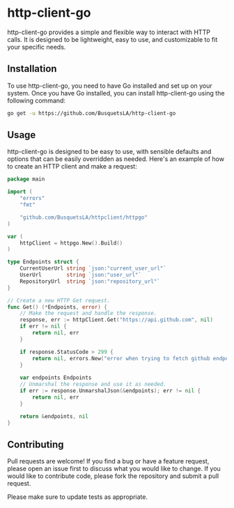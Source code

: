 # http-client-go

http-client-go provides a simple and flexible way to interact with HTTP calls. It is designed to be lightweight, easy to use, and customizable to fit your specific needs.

## Installation

To use http-client-go, you need to have Go installed and set up on your system. Once you have Go installed, you can install http-client-go using the following command:

```bash
go get -u https://github.com/BusquetsLA/http-client-go
```

## Usage
http-client-go is designed to be easy to use, with sensible defaults and options that can be easily overridden as needed. Here's an example of how to create an HTTP client and make a request:

```go
package main

import (
	"errors"
	"fmt"

	"github.com/BusquetsLA/httpclient/httpgo"
)

var (
	httpClient = httpgo.New().Build()
)

type Endpoints struct {
	CurrentUserUrl string `json:"current_user_url"`
	UserUrl        string `json:"user_url"`
	RepositoryUrl  string `json:"repository_url"`
}

// Create a new HTTP Get request.
func Get() (*Endpoints, error) {
	// Make the request and handle the response.
	response, err := httpClient.Get("https://api.github.com", nil)
	if err != nil {
		return nil, err
	}

	if response.StatusCode > 299 {
		return nil, errors.New("error when trying to fetch github endpoints")
	}
	
	var endpoints Endpoints
	// Unmarshal the response and use it as needed.
	if err := response.UnmarshalJson(&endpoints); err != nil {
		return nil, err
	}

	return &endpoints, nil
}
```

## Contributing

Pull requests are welcome! If you find a bug or have a feature request, please open an issue first
to discuss what you would like to change. If you would like to contribute code, please fork the repository and submit a pull request.

Please make sure to update tests as appropriate.
